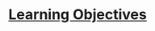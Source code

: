 # [Learning Objectives](https://github.com/aliciastudies/holbertonschool-low_level_programming/blob/master/functions_nested_loops/README.md)

